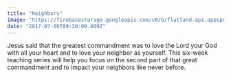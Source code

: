```yaml
---
title: "Neighbors"
image: "https://firebasestorage.googleapis.com/v0/b/flatland-api.appspot.com/o/series%2Fe6e6ad4b-61f7-4f36-8cf2-1ce973c3a15e?alt=media&token=40365278-f19b-4d74-8c38-7d28d2c67685"
date: "2017-07-09T09:30:00.000Z"
---
```

Jesus said that the greatest commandment was to love the Lord your God with all your heart and to love your neighbor as yourself. This six-week teaching series will help you focus on the second part of that great commandment and to impact your neighbors like never before.